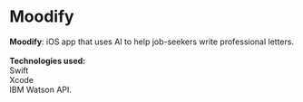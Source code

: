 # Moodify
<b>Moodify</b>: iOS app that uses AI to help job-seekers write professional letters.
<br>
<br>
<b>Technologies used:</b>
<br>
Swift
<br>
Xcode
<br>
IBM Watson API.

